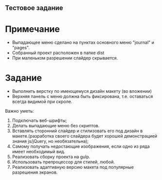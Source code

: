 ## Тестовое задание

# Примечание
- Выпадающее меню сделано на пунктах основного меню "journal" и "pages".
- Собранный проект расположен в папке dist
- При маленьком разрешении слайдер скрывается.

# Задание
- Выполнить верстку по имеющемуся дизайн макету (во вложении)
- Верхняя панель с меню должна быть фиксирована, т.е. оставаться всегда видимой при скроле.

Важно уметь:
1. Подключать веб-шрифты;
2. Делать выпадающие меню без скриптов.
3. Вставлять сторонний слайдер и стилизовать его под дизайн в макете.(разработка своего слайдера будет хорошей демонстрацией знания js/jQuery, но необязательна);
4. Самому получать недостающие изображения, если одно из ряда имеет необходимый вид.
5. Реализовать сборку проекта на gulp.
6. Использовать препроцессор для стилей, любой.
7. Реализовать адаптивную версию макета под популярные разрешения экранов.

